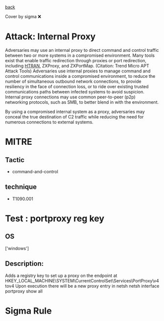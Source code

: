 [back](../index.md)

Cover by sigma :x: 

# Attack: Internal Proxy

 Adversaries may use an internal proxy to direct command and control traffic between two or more systems in a compromised environment. Many tools exist that enable traffic redirection through proxies or port redirection, including [HTRAN](https://attack.mitre.org/software/S0040), ZXProxy, and ZXPortMap. (Citation: Trend Micro APT Attack Tools) Adversaries use internal proxies to manage command and control communications inside a compromised environment, to reduce the number of simultaneous outbound network connections, to provide resiliency in the face of connection loss, or to ride over existing trusted communications paths between infected systems to avoid suspicion. Internal proxy connections may use common peer-to-peer (p2p) networking protocols, such as SMB, to better blend in with the environment.

By using a compromised internal system as a proxy, adversaries may conceal the true destination of C2 traffic while reducing the need for numerous connections to external systems.

# MITRE
## Tactic
  - command-and-control

## technique
  - T1090.001

# Test : portproxy reg key

## OS

 ['windows']

## Description:

 Adds a registry key to set up a proxy on the endpoint at HKEY_LOCAL_MACHINE\SYSTEM\CurrentControlSet\Services\PortProxy\v4tov4
Upon execution there will be a new proxy entry in netsh
netsh interface portproxy show all


# Sigma Rule
